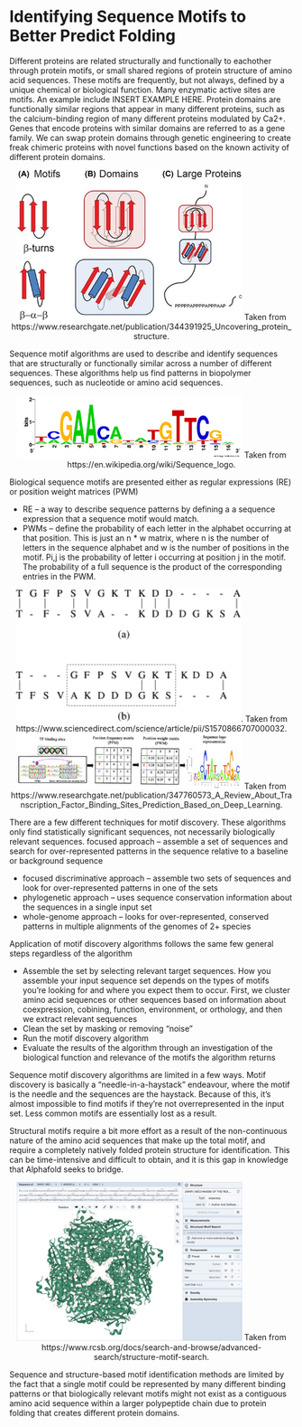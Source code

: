 # Identifying Sequence Motifs to Better Predict Folding  
Different proteins are related structurally and functionally to eachother through protein motifs, or small shared regions of protein structure of amino acid sequences. These motifs are frequently, but not always, defined by a unique chemical or biological function. Many enzymatic active sites are motifs. An example include INSERT EXAMPLE HERE. Protein domains are functionally similar regions that appear in many different proteins, such as the calcium-binding region of many different proteins modulated by Ca2+. Genes that encode proteins with similar domains are referred to as a gene family. We can swap protein domains through genetic engineering to create freak chimeric proteins with novel functions based on the known activity of different protein domains.
<p align="center">  
  <img src="./docs/assets/Domains-Motifs.jpeg" alt="Protein Domains vs Motifs" width="400"/>    
  Taken from https://www.researchgate.net/publication/344391925_Uncovering_protein_structure.  
 </p">

Sequence motif algorithms are used to describe and identify sequences that are structurally or functionally similar across a number of different sequences. These algorithms help us find patterns in biopolymer sequences, such as nucleotide or amino acid sequences.  
<p align="center">   
  <img src="./docs/assets/sequence-motifs.png" alt="A Visual Representation of a DNA Sequence Motif" width="400"/>    
  Taken from https://en.wikipedia.org/wiki/Sequence_logo.  
</p> 

Biological sequence motifs are presented either as regular expressions (RE) or position weight matrices (PWM)
- RE – a way to describe sequence patterns by defining a a sequence expression that a sequence motif would match. 
- PWMs – define the probability of each letter in the alphabet occurring at that position. This is just an n * w matrix, where n is the number of letters in the sequence alphabet and w is the number of positions in the motif. Pi,j is the probability of letter i occurring at position j in the motif. The probability of a full sequence is the product of the corresponding entries in the PWM. 
<p align="center">  
  <img src="./docs/assets/regex.gif" alt="Regular Expression Sequence Motif Search" width="400"/>. 
  Taken from https://www.sciencedirect.com/science/article/pii/S1570866707000032.
  <img src="./docs/assets/pwm.jpeg" alt="Position Weight Matrices for Sequence Motif Search" width="400"/>  
  Taken from https://www.researchgate.net/publication/347760573_A_Review_About_Transcription_Factor_Binding_Sites_Prediction_Based_on_Deep_Learning.  
</p>

There are a few different techniques for motif discovery. These algorithms only find statistically significant sequences, not necessarily biologically relevant sequences. 
focused approach – assemble a set of sequences and search for over-represented patterns in the sequence relative to a baseline or background sequence 
- focused discriminative approach – assemble two sets of sequences and look for over-represented patterns in one of the sets
- phylogenetic approach – uses sequence conservation information about the sequences in a single input set
- whole-genome approach – looks for over-represented, conserved patterns in multiple alignments of the genomes of 2+ species 

Application of motif discovery algorithms follows the same few general steps regardless of the algorithm
- Assemble the set by selecting relevant target sequences. How you assemble your input sequence set depends on the types of motifs you’re looking for and where you expect them to occur. First, we cluster amino acid sequences or other sequences based on information about coexpression, cobining, function, environment, or orthology, and then we extract relevant sequences
- Clean the set by masking or removing “noise”
- Run the motif discovery algorithm
- Evaluate the results of the algorithm through an investigation of the biological function and relevance of the motifs the algorithm returns

Sequence motif discovery algorithms are limited in a few ways. Motif discovery is basically a “needle-in-a-haystack” endeavour, where the motif is the needle and the sequences are the haystack. Because of this, it’s almost impossible to find motifs if they’re not overrepresented in the input set. Less common motifs are essentially lost as a result. 

Structural motifs require a bit more effort as a result of the non-continuous nature of the amino acid sequences that make up the total motif, and require a completely natively folded protein structure for identification. This can be time-intensive and difficult to obtain, and it is this gap in knowledge that Alphafold seeks to bridge. 

<p align="center">
  <img src="./docs/assets/structure-motif.png" alt="Structural Motif Discovery" width="400"/>  
  Taken from https://www.rcsb.org/docs/search-and-browse/advanced-search/structure-motif-search.  
</p>  


Sequence and structure-based motif identification methods are limited by the fact that a single motif could be represented by many different binding patterns or that biologically relevant motifs might not exist as a contiguous amino acid sequence within a larger polypeptide chain due to protein folding that creates different protein domains. 

